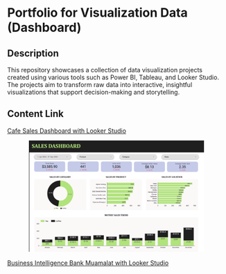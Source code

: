 # Portfolio for Visualization Data (Dashboard)

## Description
This repository showcases a collection of data visualization projects created using various tools such as Power BI, Tableau, and Looker Studio. The projects aim to transform raw data into interactive, insightful visualizations that support decision-making and storytelling.

## Content Link
[Cafe Sales Dashboard with Looker Studio](https://lookerstudio.google.com/reporting/d6db8e08-f98b-45b6-8786-c9ca5f77a804)  

<div align="center">
<img width = "80%" src = "https://github.com/anandawln/Dashboard-Project/blob/main/assets/cafe_sales.png">
</div>

[Business Intelligence Bank Muamalat with Looker Studio](https://lookerstudio.google.com/reporting/04344c71-c213-4619-9010-458f4ae8c6bb)
